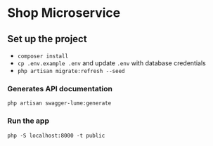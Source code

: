 # Shop Microservice

## Set up the project

- `composer install`
- `cp .env.example .env` and update `.env` with database credentials
- `php artisan migrate:refresh --seed`

### Generates API documentation

`php artisan swagger-lume:generate`

### Run the app

`php -S localhost:8000 -t public`
